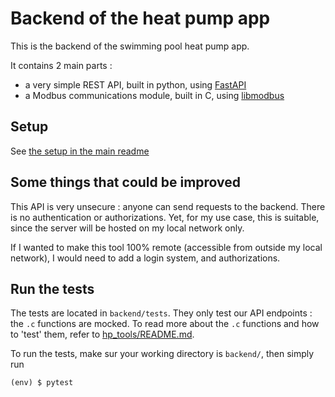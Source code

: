 # Backend of the heat pump app

This is the backend of the swimming pool heat pump app.

It contains 2 main parts :
 - a very simple REST API, built in python, using [FastAPI](https://github.com/tiangolo/fastapi)
 - a Modbus communications module, built in C, using [libmodbus](https://github.com/stephane/libmodbus/)


## Setup

See [the setup in the main readme](../README.md)

## Some things that could be improved

This API is very unsecure : anyone can send requests to the backend. There is no authentication or authorizations.
Yet, for my use case, this is suitable, since the server will be hosted on my local network only.

If I wanted to make this tool 100% remote (accessible from outside my local network), I would need to add
a login system, and authorizations.

## Run the tests

The tests are located in ``backend/tests``. They only test our API endpoints :
the `.c` functions are mocked. To read more about the `.c` functions and how
to 'test' them, refer to [hp_tools/README.md](./hp_tools/README.md).

To run the tests, make sur your working directory is ``backend/``, then simply run

```shell
(env) $ pytest
```
